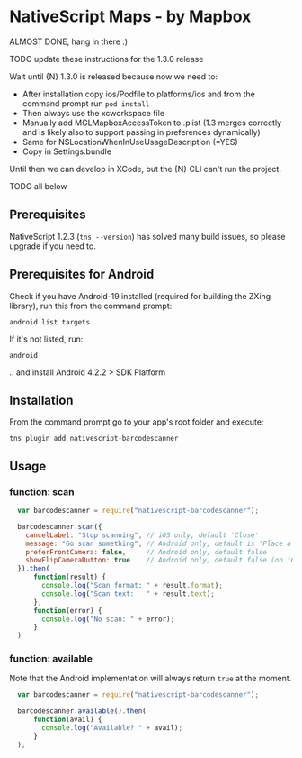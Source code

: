 # NativeScript Maps - by Mapbox

ALMOST DONE, hang in there :)

TODO update these instructions for the 1.3.0 release

Wait until {N} 1.3.0 is released because now we need to:
- After installation copy ios/Podfile to platforms/ios and from the command prompt run `pod install`
- Then always use the xcworkspace file
- Manually add MGLMapboxAccessToken to .plist (1.3 merges correctly and is likely also to support passing in preferences dynamically)
- Same for NSLocationWhenInUseUsageDescription (=YES)
- Copy in Settings.bundle

Until then we can develop in XCode, but the {N} CLI can't run the project.



TODO all below




## Prerequisites
NativeScript 1.2.3 (`tns --version`) has solved many build issues, so please upgrade if you need to.

## Prerequisites for Android
Check if you have Android-19 installed (required for building the ZXing library), run this from the command prompt:
```
android list targets
```

If it's not listed, run:
```
android
```

.. and install Android 4.2.2 > SDK Platform


## Installation
From the command prompt go to your app's root folder and execute:
```
tns plugin add nativescript-barcodescanner
```

## Usage

### function: scan
```js
  var barcodescanner = require("nativescript-barcodescanner");

  barcodescanner.scan({
    cancelLabel: "Stop scanning", // iOS only, default 'Close'
    message: "Go scan something", // Android only, default is 'Place a barcode inside the viewfinder rectangle to scan it.'
    preferFrontCamera: false,     // Android only, default false
    showFlipCameraButton: true    // Android only, default false (on iOS it's always available)
  }).then(
      function(result) {
        console.log("Scan format: " + result.format);
        console.log("Scan text:   " + result.text);
      },
      function(error) {
        console.log("No scan: " + error);
      }
  )
```

### function: available
Note that the Android implementation will always return `true` at the moment.
```js
  var barcodescanner = require("nativescript-barcodescanner");

  barcodescanner.available().then(
      function(avail) {
        console.log("Available? " + avail);
      }
  );
```
